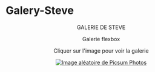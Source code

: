 # Galery-Steve

<p align="center">GALERIE DE STEVE</p>

<p align="center">Galerie flexbox</p>

<p align="center">Cliquer sur l'image pour voir la galerie</p>

<p align="center">
<a href="https://webissime111.github.io/Galery-retro-Steve/" target="_blank">
<img src="https://picsum.photos/300/300" alt="Image aléatoire de Picsum Photos"></a>
</p>
